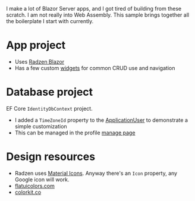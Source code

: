 I make a lot of Blazor Server apps, and I got tired of building from these scratch. I am not really into Web Assembly. This sample brings together all the boilerplate I start with currently.

# App project
- Uses [Radzen Blazor](https://blazor.radzen.com/)
- Has a few custom [widgets](https://github.com/adamfoneil/BlazorServerTemplate/tree/main/BlazorApp/Components/Widgets) for common CRUD use and navigation

# Database project
EF Core `IdentityDbContext` project. 
- I added a `TimeZoneId` property to the [ApplicationUser](https://github.com/adamfoneil/BlazorServerTemplate/blob/main/Database/ApplicationUser.cs) to demonstrate a simple customization
- This can be managed in the profile [manage page](https://github.com/adamfoneil/BlazorServerTemplate/blob/main/BlazorApp/Components/Account/Pages/Manage/Index.razor#L34)


# Design resources
- Radzen uses [Material Icons](https://fonts.google.com/icons). Anyway there's an `Icon` property, any Google icon will work.
- [flatuicolors.com](https://flatuicolors.com/)
- [colorkit.co](https://colorkit.co/)
